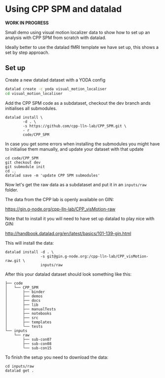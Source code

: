 # Using CPP SPM and datalad

**WORK IN PROGRESS**

Small demo using visual motion localizer data to show how to set up an analysis
with CPP SPM from scratch with datalad.

Ideally better to use the datalad fMRI template we have set up, this shows a set
by step approach.

## Set up

Create a new datalad dataset with a YODA config

```bash
datalad create -c yoda visual_motion_localiser
cd visual_motion_localiser
```

Add the CPP SPM code as a subdataset, checkout the dev branch ands initialises
all submodules.

```
datalad install \
        -d . \
        -s https://github.com/cpp-lln-lab/CPP_SPM.git \
        - r
        code/CPP_SPM
```

In case you get some errors when installing the submodules you might have to
initialise them manually, and update your dataset with that update

```
cd code/CPP_SPM
git checkout dev
git submodule init
cd ..
datalad save -m 'update CPP SPM submodules'
```

Now let's get the raw data as a subdataset and put it in an `inputs/raw` folder.

The data from the CPP lab is openly available on GIN:

https://gin.g-node.org/cpp-lln-lab/CPP_visMotion-raw

Note that to install it you will need to have set up datalad to play nice with GIN:

http://handbook.datalad.org/en/latest/basics/101-139-gin.html

This will install the data:

```
datalad install -d . \
                -s git@gin.g-node.org:/cpp-lln-lab/CPP_visMotion-raw.git \
                inputs/raw
```

After this your datalad dataset should look something like this:

```
├── code
│   └── CPP_SPM
│       ├── binder
│       ├── demos
│       ├── docs
│       ├── lib
│       ├── manualTests
│       ├── notebooks
│       ├── src
│       ├── templates
│       └── tests
└── inputs
    └── raw
        ├── sub-con07
        ├── sub-con08
        └── sub-con15
```

To finish the setup you need to download the data:

```
cd inputs/raw
datalad get .
```
